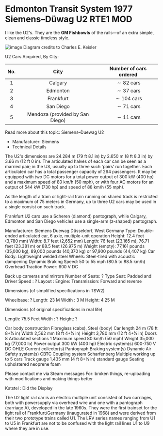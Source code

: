 # Edmonton Transit System 1977 Siemens–Düwag U2 RTE1 MOD

I like the U2's. They are the **GM Fishbowls** of the rails—of an extra simple, clean and classic timeless style.

![image]( ??? )
Diagram credits to Charles E. Keisler

U2 Cars Acquired, By City:

| No. |               City              | Number of cars ordered |
|:---:|:-------------------------------:|:----------------------:|
|  1  |             Calgary             |     $\sim 82$ cars     |
|  2  |             Edmonton            |     $\sim 37$ cars     |
|  3  |            Frankfurt            |     $\sim 104$ cars    |
|  4  |            San Diego            |     $\sim 71$ cars     |
|  5  | Mendoza (provided by San Diego) |     $\sim 11$ cars     |
Read more about this topic:  Siemens–Duewag U2

- Manufacturer: Siemens
- Technical Details

The U2's dimensions are $24.284 \text{ m}$ (79 ft 8.1 in) by 2.650 m (8 ft 8.3 in) by 3.66 m (12 ft 0 in). The articulated halves of each car can be seen as a married pair; in the US, usually up to three such 'pairs' run together. Each articulated car has a total passenger capacity of 264 passengers. It may be equipped with two DC motors for a total power output of 300 kW (400 hp) and a maximum speed of 80 km/h (50 mph), or with four AC motors for an output of 544 kW (730 hp) and speed of 88 km/h (55 mph).

As the length of a tram or light-rail train running on shared track is restricted to a maximum of 75 meters in Germany, up to three U2 cars may be used in a single consist on such track.

Frankfurt U2 cars use a Scheren (diamond) pantograph, while Calgary, Edmonton and San Diego vehicles use a single-arm (z-shaped) pantograph.

Manufacturer: Siemens Duewag Düsseldorf, West Germany
Type: Double-ended articulated car, 6 axle, multiple-unit operation
Height: 12.4 feet (3,780 mm)
Width: 8.7 feet (2,652 mm)
Length: 76 feet (23.165 m), 76.71 feet (23.381 m) or 88.5 feet (26.975 m)
Weight (empty): 77,161 pounds (35,000 kg), 89,000 pounds (40,370 kg) or 97,900 pounds (44,407 kg)
Car Body: Lightweight welded steel
Wheels: Steel-tired with acoustic dampening
Dynamic Braking
Speed: 50 to 55 mph (80.5 to 88.5 km/h)
Overhead Traction Power: 600 V DC


Back up cameras and mirrors
Number of Seats: ?
Type Seat: Padded and Driver
Speed : ?
Layout :
Engine:
Transmission: Forward and reverse

Dimensions (of simplified specifications in TSW2)

Wheelbase: ?
Length: 23 M
Width : 3 M
Height: 4.25 M

Dimensions (of original specifications in real life)

Length: 75.5 Feet
Width : ?
Height: ?

Car body construction	Fibreglass (cabs), Steel (body)
Car length	24 m (78 ft 8+7⁄8 in)
Width	2,562 mm (8 ft 4+7⁄8 in)
Height	3,780 mm (12 ft 4+7⁄8 in)
Doors	8
Articulated sections	1
Maximum speed	80 km/h (50 mph)
Weight	35,000 kg (77,000 lb)
Power output	300 kW (400 hp)
Electric system(s)	600-750 V DC OHLE
Current collector(s)	Pantograph
Braking system(s)	Dynamic Air
Safety system(s)	CBTC
Coupling system	Scharfenberg
Multiple working	up to 5 cars
Track gauge	1,435 mm (4 ft 8+1⁄2 in) standard gauge
Seating	upholstered neoprene foam

Please contact me via Steam messages
For: broken things, re-uploading with modifications and making things better

Katstel :
Did the Display

The U2 light rail car is an electric multiple unit consisted of two carriages, both with powersupply via overhead wire and one with a pantograph (carriage A), developed in the late 1960s. They were the first trainset for the light rail of Frankfurt/Germany (inaugurated in 1968) and were derived from their two prototype trains called U1. The LRV series names ranging from U1 to U5 in Frankfurt are not to be confused with the light rail lines U1 to U9 where they are in use.
